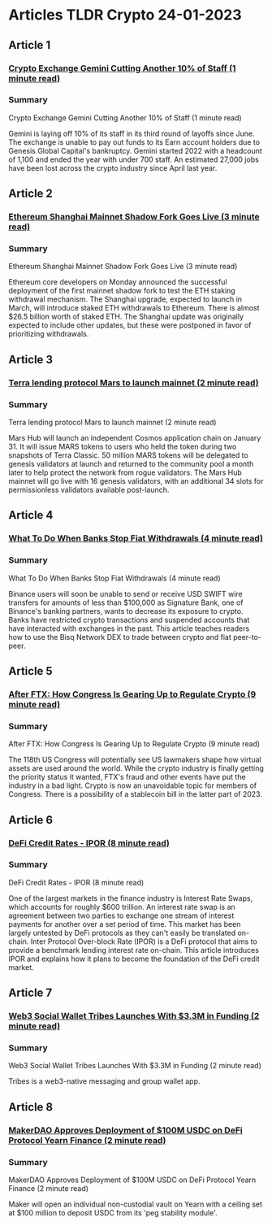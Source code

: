 # Articles TLDR Crypto 24-01-2023

## Article 1
### [Crypto Exchange Gemini Cutting Another 10% of Staff (1 minute read)](https://tldr.tech)
### Summary 
 Crypto Exchange Gemini Cutting Another 10% of Staff (1 minute read)

Gemini is laying off 10% of its staff in its third round of layoffs since June. The exchange is unable to pay out funds to its Earn account holders due to Genesis Global Capital's bankruptcy. Gemini started 2022 with a headcount of 1,100 and ended the year with under 700 staff. An estimated 27,000 jobs have been lost across the crypto industry since April last year.

## Article 2
### [Ethereum Shanghai Mainnet Shadow Fork Goes Live (3 minute read)](https://tldr.tech)
### Summary 
 Ethereum Shanghai Mainnet Shadow Fork Goes Live (3 minute read)

Ethereum core developers on Monday announced the successful deployment of the first mainnet shadow fork to test the ETH staking withdrawal mechanism. The Shanghai upgrade, expected to launch in March, will introduce staked ETH withdrawals to Ethereum. There is almost $26.5 billion worth of staked ETH. The Shanghai update was originally expected to include other updates, but these were postponed in favor of prioritizing withdrawals.

## Article 3
### [Terra lending protocol Mars to launch mainnet (2 minute read)](https://tldr.tech)
### Summary 
 Terra lending protocol Mars to launch mainnet (2 minute read)

Mars Hub will launch an independent Cosmos application chain on January 31. It will issue MARS tokens to users who held the token during two snapshots of Terra Classic. 50 million MARS tokens will be delegated to genesis validators at launch and returned to the community pool a month later to help protect the network from rogue validators. The Mars Hub mainnet will go live with 16 genesis validators, with an additional 34 slots for permissionless validators available post-launch.

## Article 4
### [What To Do When Banks Stop Fiat Withdrawals (4 minute read)](https://tldr.tech)
### Summary 
 What To Do When Banks Stop Fiat Withdrawals (4 minute read)

Binance users will soon be unable to send or receive USD SWIFT wire transfers for amounts of less than $100,000 as Signature Bank, one of Binance's banking partners, wants to decrease its exposure to crypto. Banks have restricted crypto transactions and suspended accounts that have interacted with exchanges in the past. This article teaches readers how to use the Bisq Network DEX to trade between crypto and fiat peer-to-peer.

## Article 5
### [After FTX: How Congress Is Gearing Up to Regulate Crypto (9 minute read)](https://tldr.tech)
### Summary 
 After FTX: How Congress Is Gearing Up to Regulate Crypto (9 minute read)

The 118th US Congress will potentially see US lawmakers shape how virtual assets are used around the world. While the crypto industry is finally getting the priority status it wanted, FTX's fraud and other events have put the industry in a bad light. Crypto is now an unavoidable topic for members of Congress. There is a possibility of a stablecoin bill in the latter part of 2023.

## Article 6
### [DeFi Credit Rates - IPOR (8 minute read)](https://tldr.tech)
### Summary 
 DeFi Credit Rates - IPOR (8 minute read)

One of the largest markets in the finance industry is Interest Rate Swaps, which accounts for roughly $600 trillion. An interest rate swap is an agreement between two parties to exchange one stream of interest payments for another over a set period of time. This market has been largely untested by DeFi protocols as they can't easily be translated on-chain. Inter Protocol Over-block Rate (IPOR) is a DeFi protocol that aims to provide a benchmark lending interest rate on-chain. This article introduces IPOR and explains how it plans to become the foundation of the DeFi credit market.

## Article 7
### [Web3 Social Wallet Tribes Launches With $3.3M in Funding (2 minute read)](https://tldr.tech)
### Summary 
 Web3 Social Wallet Tribes Launches With $3.3M in Funding (2 minute read)

Tribes is a web3-native messaging and group wallet app.

## Article 8
### [MakerDAO Approves Deployment of $100M USDC on DeFi Protocol Yearn Finance (2 minute read)](https://tldr.tech)
### Summary 
 MakerDAO Approves Deployment of $100M USDC on DeFi Protocol Yearn Finance (2 minute read)

Maker will open an individual non-custodial vault on Yearn with a ceiling set at $100 million to deposit USDC from its 'peg stability module'.

